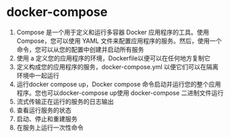 # docker-compose
1. Compose 是一个用于定义和运行多容器 Docker 应用程序的工具。使用 Compose，您可以使用 YAML 文件来配置应用程序的服务。然后，使用一个命令，您可以从您的配置中创建并启动所有服务
2. 使用 a 定义您的应用程序的环境，Dockerfile以便可以在任何地方复制它
3. 定义构成您的应用程序的服务，docker-compose.yml 以便它们可以在隔离环境中一起运行
4. 运行docker compose up，Docker compose 命令启动并运行您的整个应用程序。您也可以docker-compose up使用 docker-compose 二进制文件运行
5. 流式传输正在运行的服务的日志输出
6. 查看运行服务的状态
7. 启动、停止和重建服务
8. 在服务上运行一次性命令